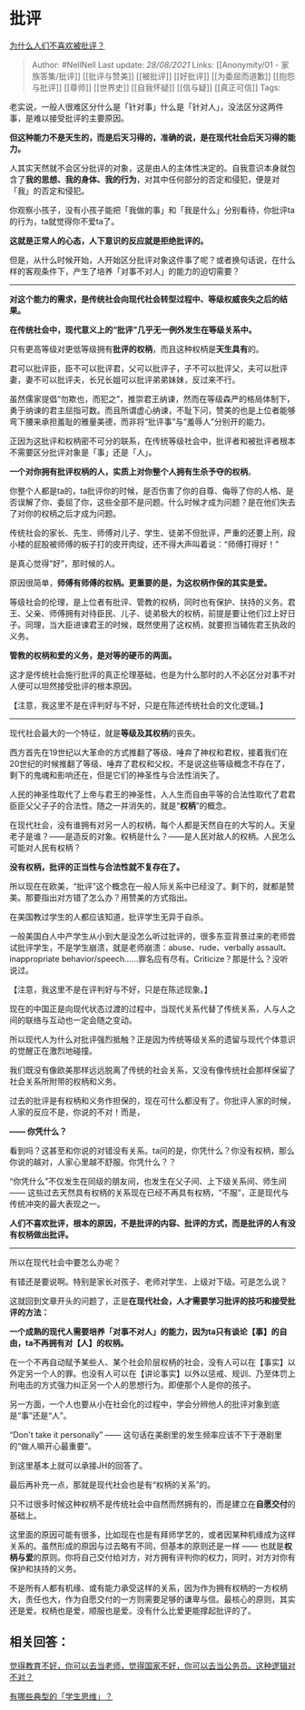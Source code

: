 # 批评
[为什么人们不喜欢被批评？](https://www.zhihu.com/question/22987136/answer/1452638590)

> Author: #NellNell 
Last update: *28/08/2021* 
Links: [[Anonymity/01 - 家族答集/批评]] [[批评与赞美]] [[被批评]] [[好批评]] [[为委屈而道歉]] [[抱怨与批评]] [[尊师]] [[世界史]] [[自我怀疑]] [[信与疑]] [[真正可信]]
Tags:   


  

老实说，一般人很难区分什么是「针对事」什么是「针对人」，没法区分这两件事，是难以接受批评的主要原因。

**但这种能力不是天生的，而是后天习得的，准确的说，是在现代社会后天习得的能力。**

人其实天然就不会区分批评的对象，这是由人的主体性决定的。自我意识本身就包含了**我的思想、我的身体、我的行为**，对其中任何部分的否定和侵犯，便是对「我」的否定和侵犯。

你观察小孩子，没有小孩子能把「我做的事」和「我是什么」分别看待，你批评ta的行为，ta就觉得你不爱ta了。

**这就是正常人的心态，人下意识的反应就是拒绝批评的。**

但是，从什么时候开始，人开始区分批评对象这件事了呢？或者换句话说，在什么样的客观条件下，产生了培养「对事不对人」的能力的迫切需要？

---

**对这个能力的需求，是传统社会向现代社会转型过程中、等级权威丧失之后的结果。**

**在传统社会中，现代意义上的“批评”几乎无一例外发生在等级关系中。**

只有更高等级对更低等级拥有**批评的权柄**，而且这种权柄是**天生具有**的。

君可以批评臣，臣不可以批评君，父可以批评子，子不可以批评父，夫可以批评妻，妻不可以批评夫，长兄长姐可以批评弟弟妹妹，反过来不行。

虽然儒家提倡“勿欺也，而犯之”，推崇君王纳谏，然而在等级森严的格局体制下，勇于纳谏的君主屈指可数。而且所谓虚心纳谏，不耻下问，赞美的也是上位者能够弯下腰来承担羞耻的雅量美德，而非将“批评事”与“羞辱人”分别开的能力。

正因为这批评和权柄密不可分的联系，在传统等级社会中，批评者和被批评者根本不需要区分批评对象是「事」还是「人」。

**一个对你拥有批评权柄的人，实质上对你整个人拥有生杀予夺的权柄**。

你整个人都是ta的，ta批评你的时候，是否伤害了你的自尊、侮辱了你的人格、是否误解了你、委屈了你，这些全部不是问题。什么时候才成为问题？是在他们失去了对你的权柄之后才成为问题。

传统社会的家长、先生、师傅对儿子、学生、徒弟不但批评，严重的还要上刑，段小楼的屁股被师傅的板子打的皮开肉绽，还不得大声叫着说：“师傅打得好！”

是真心觉得“好”，那时候的人。

原因很简单，**师傅有师傅的权柄。更重要的是，为这权柄作保的其实是爱。**

等级社会的伦理，是上位者有批评、管教的权柄，同时也有保护、扶持的义务。君王、父亲、师傅拥有对待臣民、儿子、徒弟极大的权柄，前提是要让他们过上好日子。同理，当大臣进谏君王的时候，既然使用了这权柄，就要担当辅佐君王执政的义务。

**管教的权柄和爱的义务，是对等的硬币的两面。**

这才是传统社会施行批评的真正伦理基础，也是为什么那时的人不必区分对事不对人便可以坦然接受批评的根本原因。

【注意，我这里不是在评判好与不好，只是在陈述传统社会的文化逻辑。】

---

现代社会最大的一个特征，就是**等级及其权柄**的丧失。

西方首先在19世纪以大革命的方式推翻了等级、唾弃了神权和君权，接着我们在20世纪的时候推翻了等级、唾弃了君权和父权。不是说这些等级概念不存在了，剩下的鬼魂和影响还在，但是它们的神圣性与合法性消失了。

人民的神圣性取代了上帝与君王的神圣性，人人生而自由平等的合法性取代了君君臣臣父父子子的合法性。随之一并消失的，就是“**权柄**”的概念。

在现代社会，没有谁拥有对另一人的权柄，每个人都是天然自在的大写的人。天皇老子是谁？——是造反的对象。权柄是什么？——是人民对敌人的权柄。人民怎么可能对人民有权柄？

**没有权柄，批评的正当性与合法性就不复存在了。**

所以现在在欧美，“批评”这个概念在一般人际关系中已经没了。剩下的，就都是赞美。那要指出对方错了怎么办？用赞美的方式指出。

在美国教过学生的人都应该知道，批评学生无异于自杀。

一般美国白人中产学生从小到大是没怎么听过批评的，很多东亚背景过来的老师尝试批评学生，不是学生崩溃，就是老师崩溃：abuse、rude、verbally assault、inappropriate behavior/speech……罪名应有尽有。Criticize？那是什么？没听说过。

【注意，我这里不是在评判好与不好，只是在陈述现象。】

现在的中国正是向现代状态过渡的过程中，当现代关系代替了传统关系，人与人之间的联络与互动也一定会随之变动。

所以现代人为什么对批评强烈抵触？正是因为传统等级关系的遗留与现代个体意识的觉醒正在激烈地碰撞。

我们既没有像欧美那样远远脱离了传统的社会关系，又没有像传统社会那样保留了社会关系所附带的权柄和义务。

过去的批评是有权柄和义务作担保的，现在可什么都没有了。你批评人家的时候，人家的反应不是，你说的不对！而是，

**—— 你凭什么？**

看到吗？这甚至和你说的对错没有关系。ta问的是，你凭什么？你没有权柄，那么你说的越对，人家心里越不舒服。你凭什么？？

“你凭什么”不仅发生在同级的朋友间，也发生在父子间、上下级关系间、师生间 —— 这些过去天然具有权柄的关系现在已经不再具有权柄，“不服”，正是现代与传统冲突的最大表现之一。

**人们不喜欢批评，根本的原因，不是批评的内容、批评的方式，而是批评的人有没有权柄做出批评。**

---

所以在现代社会中要怎么办呢？

有错还是要说啊。特别是家长对孩子、老师对学生、上级对下级。可是怎么说？

这就回到文章开头的问题了，正是**在现代社会，人才需要学习批评的技巧和接受批评的方法：**

**一个成熟的现代人需要培养「对事不对人」的能力，因为ta只有谈论【事】的自由，ta不再拥有对【人】的权柄。**

在一个不再自动赋予某些人、某个社会阶层权柄的社会，没有人可以在【事实】以外定另一个人的罪。也没有人可以在【讲论事实】以外以惩戒、规训、乃至体罚上刑电击的方式强力纠正另一个人的思想行为。即便那个人是你的孩子。

另一方面，一个人也要从小在社会化的过程中，学会分辨他人的批评对象到底是“事”还是“人”。

“Don't take it personally” —— 这句话在美剧里的发生频率应该不下于港剧里的“做人嘛开心最重要”。

到这里基本上就可以承接JH的回答了。

最后再补充一点，那就是现代社会也是有“权柄的关系”的。

只不过很多时候这种权柄不是传统社会中自然而然拥有的，而是建立在**自愿交付**的基础上。

这里面的原因可能有很多，比如现在也是有拜师学艺的，或者因某种机缘成为这样关系的。虽然形成的原因与过去略有不同，但基本的原则还是一样 —— 也就是**权柄与爱**的原则。你将自己交付给对方，对方拥有评判你的权力，同时，对方对你有保护和扶持的义务。

不是所有人都有机缘、或有能力承受这样的关系，因为作为拥有权柄的一方权柄大，责任也大，作为自愿交付的一方则需要足够的谦卑与信。最核心的原则，其实还是爱。权柄也是爱，顺服也是爱。没有什么比爱更能撑起批评的了。

  

## 相关回答：

[觉得教育不好，你可以去当老师，觉得国家不好，你可以去当公务员。这种逻辑对不对？](https://www.zhihu.com/question/382508502/answer/1109670842)

[有哪些典型的「学生思维」？](https://www.zhihu.com/question/41365485/answer/1028487100)